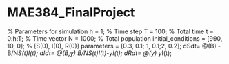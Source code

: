 # MAE384_FinalProject
% Parameters for simulation
h = 1; % Time step
T = 100; % Total time
t = 0:h:T; % Time vector
N = 1000; % Total population
initial_conditions = [990, 10, 0]; % [S(0), I(0), R(0)]
parameters = [0.3, 0.1; 1, 0.1;2, 0.2];
dSdt= @(B) -B/N*S(t)*I(t);
dIdt= @(B,y) B/N*S(t)*I(t)-y*I(t);
dRdt= @(y) y*I(t);
